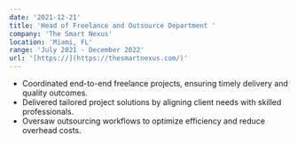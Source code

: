 ```yaml
---
date: '2021-12-21'
title: 'Head of Freelance and Outsource Department '
company: 'The Smart Nexus'
location: 'Miami, FL'
range: 'July 2021 - December 2022'
url: '[https://](https://thesmartnexus.com/)'
---
```


- Coordinated end-to-end freelance projects, ensuring timely delivery and quality outcomes.
- Delivered tailored project solutions by aligning client needs with skilled professionals.
- Oversaw outsourcing workflows to optimize efficiency and reduce overhead costs.




